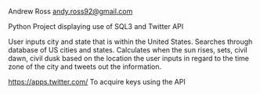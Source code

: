 Andrew Ross
andy.ross92@gmail.com

Python Project displaying use of SQL3 and Twitter API

User inputs city and state that is within the United States. Searches through database of US cities and states. Calculates when the sun rises, sets, civil dawn, civil dusk based on the location the user inputs in regard to the time zone of the city and tweets out the information.

https://apps.twitter.com/ 
To acquire keys using the API
